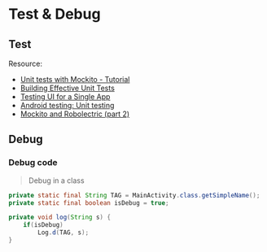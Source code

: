 Test & Debug
============

## Test

Resource:

- [Unit tests with Mockito - Tutorial](http://www.vogella.com/tutorials/Mockito/article.html)
- [Building Effective Unit Tests](https://developer.android.com/training/testing/unit-testing/index.html)
- [Testing UI for a Single App](https://developer.android.com/training/testing/ui-testing/espresso-testing.html)
- [Android testing: Unit testing ](http://alexzh.com/tutorials/android-testing-unit-testing/)
- [Mockito and Robolectric (part 2)](http://alexzh.com/tutorials/android-testing-mockito-robolectric/)

## Debug 

### Debug code

> Debug in a class

```java
private static final String TAG = MainActivity.class.getSimpleName();
private static final boolean isDebug = true;

private void log(String s) {
    if(isDebug)
    	Log.d(TAG, s);
}
```

